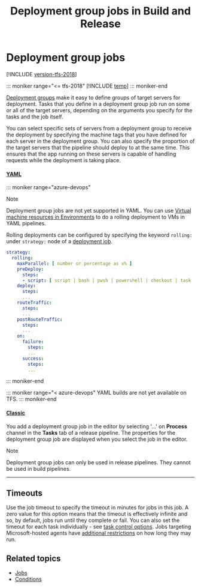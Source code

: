 ﻿---
title: Deployment group jobs in Build and Release
ms.custom: seodec18
description: Understand deployment group jobs in Azure Pipelines and Team Foundation Server (TFS)
ms.assetid: 05956924-242A-43D6-AA29-C93149C0265B
ms.topic: conceptual
ms.date: 5/3/2018
monikerRange: '>= tfs-2018'
---

# Deployment group jobs

[!INCLUDE [version-tfs-2018](../includes/version-tfs-2018.md)]

::: moniker range="<= tfs-2018"
[!INCLUDE [temp](../includes/concept-rename-note.md)]
::: moniker-end

[Deployment groups](../release/deployment-groups/index.md) make it easy to define groups of target servers for deployment. Tasks that you define in a deployment group job run on some or all of the target servers, depending on the arguments you specify for the tasks and the job itself.

You can select specific sets of servers from a deployment group to receive the deployment by specifying the machine tags that you have defined for each server in the deployment group. You can also specify the proportion of the target servers that the pipeline should deploy to at the same time. This ensures that the app running on these servers is capable of handling requests while the deployment is taking place.

#### [YAML](#tab/yaml/)

::: moniker range="azure-devops"

> [!NOTE]
> Deployment group jobs are not yet supported in YAML. You can use [Virtual machine resources in Environments](environments-virtual-machines.md) to do a rolling deployment to VMs in YAML pipelines.

Rolling deployments can be configured by specifying the keyword `rolling:` under `strategy:` node of a [deployment job](deployment-jobs.md).

```YAML
strategy:
  rolling:
    maxParallel: [ number or percentage as x% ]
    preDeploy:
      steps:
      - script: [ script | bash | pwsh | powershell | checkout | task | templateReference ]
    deploy:
      steps:
      ...
    routeTraffic:
      steps:
      ...
    postRouteTraffic:
      steps:
      ...
    on:
      failure:
        steps:
        ...
      success:
        steps:
        ...
```

::: moniker-end

::: moniker range="< azure-devops"
YAML builds are not yet available on TFS.
::: moniker-end

#### [Classic](#tab/classic/)

You add a deployment group job in the editor by selecting '...' on **Process** channel in the **Tasks** tab of a release pipeline. The properties for the deployment group job are displayed when you select the job in the editor.

> [!NOTE]
> Deployment group jobs can only be used in release pipelines. They cannot be used in build pipelines.

---

## Timeouts

Use the job timeout to specify the timeout in minutes for jobs in this job. A zero
value for this option means that the timeout is effectively infinite and so, by default, jobs run until they complete or fail.
You can also set the timeout for each task individually - see [task control options](tasks.md#controloptions). Jobs targeting Microsoft-hosted agents have [additional restrictions](../agents/hosted.md) on how long they may run.

## Related topics

- [Jobs](phases.md)
- [Conditions](conditions.md)
